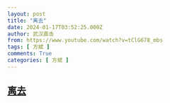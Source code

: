 ```yaml
---
layout: post
title: "离去"
date: 2024-01-17T03:52:25.000Z
author: 武汉直击
from: https://www.youtube.com/watch?v=tClG678_mbs
tags: [ 方斌 ]
comments: True
categories: [ 方斌 ]
---
```

<!--1705463545000-->
[离去](https://www.youtube.com/watch?v=tClG678_mbs)
------

<div>

</div>
